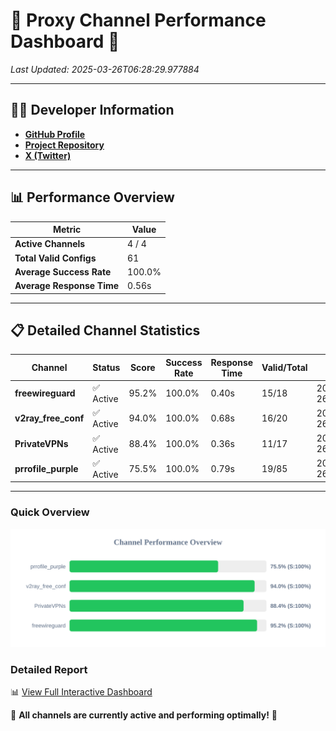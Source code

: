# 🌟 Proxy Channel Performance Dashboard 🌟

_Last Updated: 2025-03-26T06:28:29.977884_

---

## 👩‍💻 Developer Information

- **[GitHub Profile](https://github.com/4n0nymou3)**  
- **[Project Repository](https://github.com/4n0nymou3/multi-proxy-config-fetcher)**  
- **[X (Twitter)](https://x.com/4n0nymou3)**  

---

## 📊 Performance Overview

| Metric                | Value       |
|-----------------------|-------------|
| **Active Channels**   | 4 / 4       |
| **Total Valid Configs** | 61          |
| **Average Success Rate** | 100.0%      |
| **Average Response Time** | 0.56s       |

---

## 📋 Detailed Channel Statistics

| Channel          | Status     | Score  | Success Rate | Response Time | Valid/Total | Last Success               |
|------------------|------------|--------|--------------|---------------|-------------|----------------------------|
| **freewireguard**  | ✅ Active  | 95.2%  | 100.0% | 0.40s         | 15/18       | 2025-03-26T06:28:29.976085 |
| **v2ray_free_conf**  | ✅ Active  | 94.0%  | 100.0% | 0.68s         | 16/20       | 2025-03-26T06:28:29.158279 |
| **PrivateVPNs**  | ✅ Active  | 88.4%  | 100.0% | 0.36s         | 11/17       | 2025-03-26T06:28:29.548724 |
| **prrofile_purple**  | ✅ Active  | 75.5%  | 100.0% | 0.79s         | 19/85       | 2025-03-26T06:28:28.439306 |

---

### Quick Overview
<div align="center">
  <a href="https://raw.githubusercontent.com/nullluser/NullRepo/refs/heads/main/assets/channel_stats_chart.svg">
    <img src="https://raw.githubusercontent.com/nullluser/NullRepo/refs/heads/main/assets/channel_stats_chart.svg" alt="Source Performance Statistics" width="800">
  </a>
</div>

### Detailed Report
📊 [View Full Interactive Dashboard](https://htmlpreview.github.io/?https://github.com/nullluser/NullRepo/blob/main/assets/performance_report.html)

🎉 **All channels are currently active and performing optimally!** 🎉
